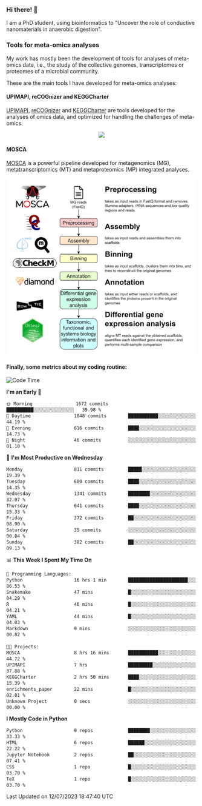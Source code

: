 ### Hi there! 👋

I am a PhD student, using bioinformatics to "Uncover the role of conductive nanomaterials in anaerobic digestion".

### Tools for meta-omics analyses

My work has mostly been the development of tools for analyses of meta-omics data, i.e., the study of the collective genomes, transcriptomes or proteomes of a microbial community.

These are the main tools I have developed for meta-omics analyses:

#### UPIMAPI, reCOGnizer and KEGGCharter

[UPIMAPI](https://github.com/iquasere/UPIMAPI), [reCOGnizer](https://github.com/iquasere/reCOGnizer) and [KEGGCharter](https://github.com/iquasere/KEGGCharter) are tools developed for the analyses of omics data, and optimized for handling the challenges of meta-omics.

<p align="center">
    <img src="assets/annotation_paper.png">
</p>

#### MOSCA

[MOSCA](https://github.com/iquasere/MOSCA) is a powerful pipeline developed for metagenomics (MG), metatranscriptomics (MT) and metaproteomics (MP) integrated analyses.

<p align="center">
    <img src="assets/mosca_workflow.png" align="center" width="700">
</p>


#### Finally, some metrics about my coding routine:

<!--START_SECTION:waka-->
![Code Time](http://img.shields.io/badge/Code%20Time-617%20hrs%2029%20mins-blue)

**I'm an Early 🐤** 

```text
🌞 Morning                1672 commits        ██████████░░░░░░░░░░░░░░░   39.98 % 
🌆 Daytime                1848 commits        ███████████░░░░░░░░░░░░░░   44.19 % 
🌃 Evening                616 commits         ████░░░░░░░░░░░░░░░░░░░░░   14.73 % 
🌙 Night                  46 commits          ░░░░░░░░░░░░░░░░░░░░░░░░░   01.10 % 
```
📅 **I'm Most Productive on Wednesday** 

```text
Monday                   811 commits         █████░░░░░░░░░░░░░░░░░░░░   19.39 % 
Tuesday                  600 commits         ████░░░░░░░░░░░░░░░░░░░░░   14.35 % 
Wednesday                1341 commits        ████████░░░░░░░░░░░░░░░░░   32.07 % 
Thursday                 641 commits         ████░░░░░░░░░░░░░░░░░░░░░   15.33 % 
Friday                   372 commits         ██░░░░░░░░░░░░░░░░░░░░░░░   08.90 % 
Saturday                 35 commits          ░░░░░░░░░░░░░░░░░░░░░░░░░   00.84 % 
Sunday                   382 commits         ██░░░░░░░░░░░░░░░░░░░░░░░   09.13 % 
```


📊 **This Week I Spent My Time On** 

```text
💬 Programming Languages: 
Python                   16 hrs 1 min        ██████████████████████░░░   86.53 % 
Snakemake                47 mins             █░░░░░░░░░░░░░░░░░░░░░░░░   04.29 % 
R                        46 mins             █░░░░░░░░░░░░░░░░░░░░░░░░   04.21 % 
YAML                     44 mins             █░░░░░░░░░░░░░░░░░░░░░░░░   04.03 % 
Markdown                 9 mins              ░░░░░░░░░░░░░░░░░░░░░░░░░   00.82 % 

🐱‍💻 Projects: 
MOSCA                    8 hrs 16 mins       ███████████░░░░░░░░░░░░░░   44.72 % 
UPIMAPI                  7 hrs               █████████░░░░░░░░░░░░░░░░   37.88 % 
KEGGCharter              2 hrs 50 mins       ████░░░░░░░░░░░░░░░░░░░░░   15.39 % 
enrichments_paper        22 mins             █░░░░░░░░░░░░░░░░░░░░░░░░   02.01 % 
Unknown Project          0 secs              ░░░░░░░░░░░░░░░░░░░░░░░░░   00.00 % 
```

**I Mostly Code in Python** 

```text
Python                   9 repos             ████████░░░░░░░░░░░░░░░░░   33.33 % 
HTML                     6 repos             ██████░░░░░░░░░░░░░░░░░░░   22.22 % 
Jupyter Notebook         2 repos             ██░░░░░░░░░░░░░░░░░░░░░░░   07.41 % 
CSS                      1 repo              █░░░░░░░░░░░░░░░░░░░░░░░░   03.70 % 
TeX                      1 repo              █░░░░░░░░░░░░░░░░░░░░░░░░   03.70 % 
```




 Last Updated on 12/07/2023 18:47:40 UTC
<!--END_SECTION:waka-->
